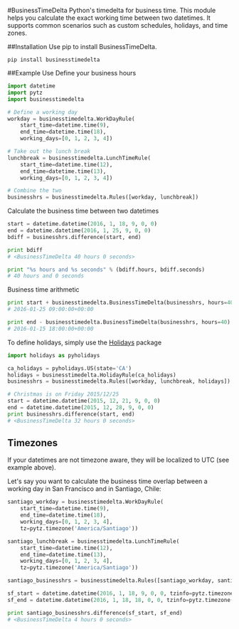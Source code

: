 #BusinessTimeDelta
Python's timedelta for business time. This module helps you calculate the exact working time between two datetimes. It supports common scenarios such as custom schedules, holidays, and time zones.

##Installation
Use pip to install BusinessTimeDelta.

```shell
pip install businesstimedelta
```

##Example Use
Define your business hours

```python
import datetime
import pytz
import businesstimedelta

# Define a working day
workday = businesstimedelta.WorkDayRule(
    start_time=datetime.time(9),
    end_time=datetime.time(18),
    working_days=[0, 1, 2, 3, 4])

# Take out the lunch break
lunchbreak = businesstimedelta.LunchTimeRule(
    start_time=datetime.time(12),
    end_time=datetime.time(13),
    working_days=[0, 1, 2, 3, 4])

# Combine the two
businesshrs = businesstimedelta.Rules([workday, lunchbreak])
```

Calculate the business time between two datetimes

```python
start = datetime.datetime(2016, 1, 18, 9, 0, 0)
end = datetime.datetime(2016, 1, 25, 9, 0, 0)
bdiff = businesshrs.difference(start, end)

print bdiff
# <BusinessTimeDelta 40 hours 0 seconds>

print "%s hours and %s seconds" % (bdiff.hours, bdiff.seconds)
# 40 hours and 0 seconds
```

Business time arithmetic

```python
print start + businesstimedelta.BusinessTimeDelta(businesshrs, hours=40)
# 2016-01-25 09:00:00+00:00

print end - businesstimedelta.BusinessTimeDelta(businesshrs, hours=40)
# 2016-01-15 18:00:00+00:00
```

To define holidays, simply use the [Holidays](https://pypi.python.org/pypi/holidays) package

```python
import holidays as pyholidays

ca_holidays = pyholidays.US(state='CA')
holidays = businesstimedelta.HolidayRule(ca_holidays)
businesshrs = businesstimedelta.Rules([workday, lunchbreak, holidays])

# Christmas is on Friday 2015/12/25
start = datetime.datetime(2015, 12, 21, 9, 0, 0)
end = datetime.datetime(2015, 12, 28, 9, 0, 0)
print businesshrs.difference(start, end)
# <BusinessTimeDelta 32 hours 0 seconds>
```

## Timezones
If your datetimes are not timezone aware, they will be localized to UTC (see example above).

Let's say you want to calculate the business time overlap between a working day in San Francisco and in Santiago, Chile:
```python
santiago_workday = businesstimedelta.WorkDayRule(
    start_time=datetime.time(9),
    end_time=datetime.time(18),
    working_days=[0, 1, 2, 3, 4],
    tz=pytz.timezone('America/Santiago'))

santiago_lunchbreak = businesstimedelta.LunchTimeRule(
    start_time=datetime.time(12),
    end_time=datetime.time(13),
    working_days=[0, 1, 2, 3, 4],
    tz=pytz.timezone('America/Santiago'))

santiago_businesshrs = businesstimedelta.Rules([santiago_workday, santiago_lunchbreak])

sf_start = datetime.datetime(2016, 1, 18, 9, 0, 0, tzinfo=pytz.timezone('America/Los_Angeles'))
sf_end = datetime.datetime(2016, 1, 18, 18, 0, 0, tzinfo=pytz.timezone('America/Los_Angeles'))

print santiago_businesshrs.difference(sf_start, sf_end)
# <BusinessTimeDelta 4 hours 0 seconds>
```
